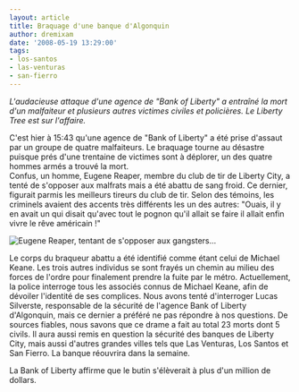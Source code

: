 ```yaml
---
layout: article
title: Braquage d'une banque d'Algonquin
author: dremixam
date: '2008-05-19 13:29:00'
tags:
- los-santos
- las-venturas
- san-fierro
---
```


_L'audacieuse attaque d'une agence de "Bank of Liberty" a entraîné la mort d'un malfaiteur et plusieurs autres victimes civiles et policières. Le Liberty Tree est sur l'affaire._

C'est hier à 15:43 qu'une agence de "Bank of Liberty" a été prise d'assaut par un groupe de quatre malfaiteurs. Le braquage tourne au désastre puisque prés d'une trentaine de victimes sont à déplorer, un des quatre hommes armés a trouvé la mort.  
Confus, un homme, Eugene Reaper, membre du club de tir de Liberty City, a tenté de s'opposer aux malfrats mais a été abattu de sang froid. Ce dernier, figurait parmis les meilleurs tireurs du club de tir. Selon des témoins, les criminels avaient des accents très différents les un des autres: "Ouais, il y en avait un qui disait qu'avec tout le pognon qu'il allait se faire il allait enfin vivre le rêve américain !"

![Eugene Reaper, tentant de s'opposer aux gangsters...](  /content/images/2005/01/BANQUECAM3.jpg)

Le corps du braqueur abattu a été identifié comme étant celui de Michael Keane. Les trois autres individus se sont frayés un chemin au milieu des forces de l'ordre pour finalement prendre la fuite par le métro. Actuellement, la police interroge tous les associés connus de Michael Keane, afin de dévoiler l'identité de ses complices. Nous avons tenté d'interroger Lucas Silverste, responsable de la sécurité de l'agence Bank of Liberty d'Algonquin, mais ce dernier a préféré ne pas répondre à nos questions. De sources fiables, nous savons que ce drame a fait au total 23 morts dont 5 civils. Il aura aussi remis en question la sécurité des banques de Liberty City, mais aussi d'autres grandes villes tels que Las Venturas, Los Santos et San Fierro. La banque réouvrira dans la semaine.

La Bank of Liberty affirme que le butin s'élèverait à plus d'un million de dollars.

<!--kg-card-end: markdown-->
